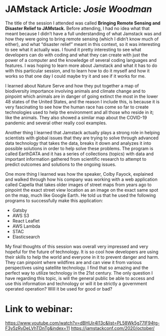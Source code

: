 # JAMstack Article: *Josie Woodman*
The title of the session I attended was called **Bringing Remote Sensing and Disaster Relief to JAMstack.** Before attending, I had no idea what that meant because I didn’t have 
a full understanding of what Jamstack was and how they were going to bring remote sensing (which I didn’t know much of either), and what “disaster relief” meant in this context, so
it was interesting to see what it actually was. I found it pretty interesting to see what developers can do with coding and what they can create with just the power of a computer 
and the knowledge of several coding languages and features. I was hoping to learn more about Jamstack and what it has to do with this particular session, and to learn how to do it
myself and how it works so that one day I could maybe try it and see if it works for me.

I learned about Nature Serve and how they put together a map of biodiversity importance involving animals and climate change and to pinpoint which animals are in danger of going
extinct the most in the lower 48 states of the United States, and the reason I include this, is because it is very fascinating to see how the human race has come so far to create
technologies used to help the environment and all those who reside in it; like the animals. They also showed a similar map about the COVID-19 pandemic and several other really cool
examples.

Another thing I learned that Jamstack actually plays a strong role in helping scientists with global issues that they are trying to solve through advanced data technology that 
takes the data, breaks it down and analyzes it into possible solutions in order to help solve these problems. The program is called EarthDATA and it has a series of collections 
(topics) with data and important information gathered from scientific research to attempt to predict outcomes and solutions to the ongoing issues.

One more thing I learned was how the speaker, Colby Fayock, explained and walked through how his company was working with a web application called Capella that takes older images 
of street maps from years ago to pinpoint the exact street view location as an image on the exact same spot on the map, much like Google Earth. He told us that he used the 
following programs to successfully make this application:

* Gatsby
* AWS S3
* React Leaflet
* AWS Lambda
* STAC
* Elasticsearch

My final thoughts of this session was overall very impressed and very hopeful for the future of technology. It is so cool how developers are using their skills to help the world
and everyone in it to prevent danger and harm. They can pinpoint where wildfires are and can view it from various perspectives using satellite technology. I find that so amazing 
and the perfect way to utilize technology in the 21st century. The only question I have regarding this topic, is will the general public be able to access and use this information
and technology or will it be strictly a government operated operation? Will it be used for good or bad?

# Link to webinar:
https://www.youtube.com/watch?v=dBHUir4I13c&list=PL58Wk5g77lF94tg-F3y5zRyDeLVhTDnTg&index=11
https://jamstackconf.com/2020/october/
